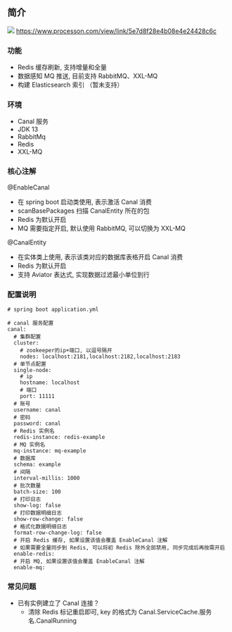 ## 简介

![](http://processon.com/chart_image/5e7d8f17e4b08e4e24428c33.png)
https://www.processon.com/view/link/5e7d8f28e4b08e4e24428c6c

### 功能
- Redis 缓存刷新, 支持增量和全量
- 数据感知 MQ 推送, 目前支持 RabbitMQ、XXL-MQ
- 构建 Elasticsearch 索引 （暂未支持）

### 环境
- Canal 服务
- JDK 13
- RabbitMq
- Redis
- XXL-MQ

### 核心注解
@EnableCanal
- 在 spring boot 启动类使用, 表示激活 Canal 消费
- scanBasePackages 扫描 CanalEntity 所在的包 
- Redis 为默认开启
- MQ 需要指定开启, 默认使用 RabbitMQ, 可以切换为 XXL-MQ

@CanalEntity
- 在实体类上使用, 表示该类对应的数据库表格开启 Canal 消费
- Redis 为默认开启
- 支持 Aviator 表达式, 实现数据过滤最小单位到行

### 配置说明
```
# spring boot application.yml

# canal 服务配置
canal:
  # 集群配置
  cluster:
    # zookeeper的ip+端口, 以逗号隔开
    nodes: localhost:2181,localhost:2182,localhost:2183
  # 单节点配置
  single-node:
    # ip
    hostname: localhost
    # 端口
    port: 11111
  # 账号
  username: canal
  # 密码
  password: canal
  # Redis 实例名
  redis-instance: redis-example
  # MQ 实例名
  mq-instance: mq-example
  # 数据库
  schema: example
  # 间隔
  interval-millis: 1000
  # 批次数量
  batch-size: 100
  # 打印日志
  show-log: false
  # 打印数据明细日志
  show-row-change: false
  # 格式化数据明细日志
  format-row-change-log: false
  # 开启 Redis 缓存, 如果设置该值会覆盖 EnableCanal 注解
  # 如果需要全量同步到 Redis, 可以将初 Redis 除外全部禁用, 同步完成后再按需开启 
  enable-redis:
  # 开启 MQ, 如果设置该值会覆盖 EnableCanal 注解
  enable-mq:
```

### 常见问题
- 已有实例建立了 Canal 连接？
    - 清除 Redis 标记重启即可, key 的格式为 Canal.ServiceCache.服务名.CanalRunning
